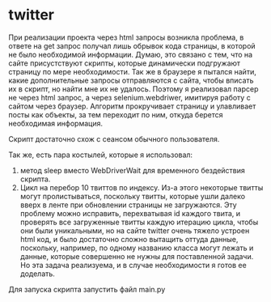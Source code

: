 # twitter

При реализации проекта через html запросы возникла проблема, в ответе на get запрос получал лишь обрывок кода страницы, в которой не было необходимой информации.
Думаю, это связано с тем, что на сайте присустствуют скрипты, которые динамически подгружают страницу по мере необходимости.
Так же в браузере я пытался найти, какие дополнительные запросы отправляются с сайта, чтобы вписать их в скрипт, но найти мне их не удалось.
Поэтому я реализовал парсер не через html запрос, а через selenium.webdriwer, имитируя работу с сайтом через браузер.
Алгоритм прокручивает страницу и улавливает посты как объекты, за тем переходит по ним, откуда берется необходимая информация.

Скрипт достаточно схож с сеансом обычного пользователя.

Так же, есть пара костылей, которые я использовал:
1) метод sleep вместо WebDriverWait для временного бездействия скрипта.
2) Цикл на перебор 10 твиттов по индексу. Из-а этого некоторые твитты могут пролистываться, поскольку твитты, которые ушли далеко вверх в ленте при обновлении 
страницы не загружаются. Эту проблему можно исправить, перехватывая id каждого твита, и проверять все загруженные твитты каждую итерацию цикла, чтобы они были уникальными, 
но на сайте twitter очень тяжело устроен html код, и было достаточно сложно вытащить оттуда данные, поскольку, например, по одному названию класса могут лежать и данные,
которые совершенно не нужны для поставленной задачи. Но эта задача реализуема, и в случае необходимости я готов ее доделать.

Для запуска скрипта запустить файл main.py
